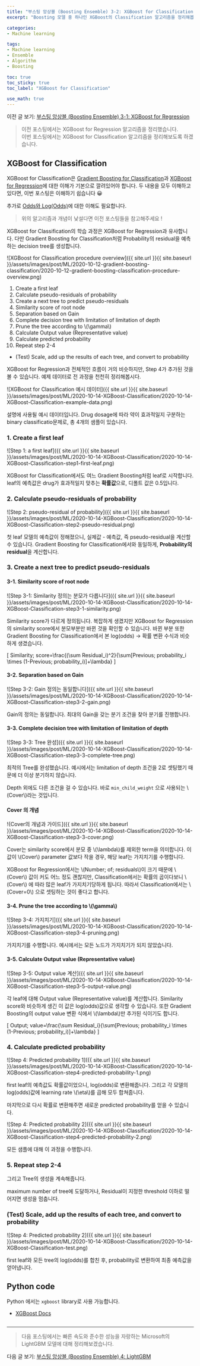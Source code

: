 ```yaml
---
title: "부스팅 앙상블 (Boosting Ensemble) 3-2: XGBoost for Classification"
excerpt: "Boosting 모델 중 하나인 XGBoost의 Classification 알고리즘을 정리해봅시다"

categories:
- Machine learning

tags:
- Machine learning
- Ensemble
- Algorithm
- Boosting

toc: true
toc_sticky: true
toc_label: "XGBoost for Classification"

use_math: true
---
```


이전 글 보기: [부스팅 앙상블 (Boosting Ensemble) 3-1: XGBoost for Regression](https://tyami.github.io/machine%20learning/ensemble-6-boosting-XGBoost-regression/)

> 이전 포스팅에서는 XGBoost for Regression 알고리즘을 정리했습니다.  
> 이번 포스팅에서는 XGBoost for Classification 알고리즘을 정리해보도록 하겠습니다.

## XGBoost for Classification

XGBoost for Classification은 [Gradient Boosting for Classification](https://tyami.github.io/machine%20learning/ensemble-5-boosting-gradient-boosting-classification/)과 [XGBoost for Regression](https://tyami.github.io/machine%20learning/ensemble-6-boosting-XGBoost-regression/)에 대한 이해가 기본으로 깔려있어야 합니다. 두 내용을 모두 이해하고 있다면, 이번 포스팅은 이해하기 쉽습니다 😀

추가로 [Odds와 Log(Odds)](https://tyami.github.io/machine%20learning/machine-learning-1-odds-log-odds/)에 대한 이해도 필요합니다.

> 위의 알고리즘과 개념이 낯설다면 이전 포스팅들을 참고해주세요 !

XGBoost for Classification의 학습 과정은 XGBoost for Regression과 유사합니다. 다만 Gradient Boosting for Classification처럼 Probability의 residual을 예측하는 decision tree를 생성합니다.

![XGBoost for Classification procedure overview]({{ site.url }}{{ site.baseurl }}/assets/images/post/ML/2020-10-12-gradient-boosting-classification/2020-10-12-gradient-boosting-classification-procedure-overview.png)

1. Create a first leaf
2. Calculate pseudo-residuals of probability
3. Create a next tree to predict pseudo-residuals
  1. Similarity score of root node
  2. Separation based on Gain
  3. Complete decision tree with limitation of limitation of depth
  4. Prune the tree according to \\(\gamma\\)
  5. Calculate Output value (Representative value)
4. Calculate predicted probability
5. Repeat step 2-4

- (Test) Scale, add up the results of each tree, and convert to probability

XGBoost for Regression과 전체적인 흐름이 거의 비슷하지만, Step 4가 추가된 것을 볼 수 있습니다. 예제 데이터로 전 과정을 천천히 정리해봅시다.

![XGBoost for Classification 예시 데이터]({{ site.url }}{{ site.baseurl }}/assets/images/post/ML/2020-10-14-XGBoost-Classification/2020-10-14-XGBoost-Classification-example-data.png)

설명에 사용될 예시 데이터입니다. Drug dosage에 따라 약이 효과적일지 구분하는 binary classificatio문제로, 총 4개의 샘플이 있습니다.

### 1. Create a first leaf

![Step 1: a first leaf]({{ site.url }}{{ site.baseurl }}/assets/images/post/ML/2020-10-14-XGBoost-Classification/2020-10-14-XGBoost-Classification-step1-first-leaf.png)

XGBoost for Classification에서도 여느 Gradient Boosting처럼 leaf로 시작합니다. leaf의 예측값은 drug가 효과적일지 맞추는 **확률값**으로, 디폴트 값은 0.5입니다.

### 2. Calculate pseudo-residuals of probability

![Step 2: pseudo-residual of probability]({{ site.url }}{{ site.baseurl }}/assets/images/post/ML/2020-10-14-XGBoost-Classification/2020-10-14-XGBoost-Classification-step2-pseudo-residual.png)

첫 leaf 모델의 예측값이 정해졌으니, 실제값 - 예측값, 즉 pseudo-residual을 계산할 수 있습니다. Gradient Boosting for Classification에서와 동일하게, **Probability의 residual**을 계산합니다.

### 3. Create a next tree to predict pseudo-residuals

#### 3-1. Similarity score of root node

![Step 3-1: Similarity 정의는 분모가 다릅니다]({{ site.url }}{{ site.baseurl }}/assets/images/post/ML/2020-10-14-XGBoost-Classification/2020-10-14-XGBoost-Classification-step3-1-similarity.png)

Similarity score가 다르게 정의됩니다. 복잡하게 생겼지만 XGBoost for Regression의 similarity score에서 분모부분만 바뀐 것을 확인할 수 있습니다. 바뀐 부분 또한 Gradient Boosting for Classification에서 본 log(odds) -> 확률 변환 수식과 비슷하게 생겼습니다. 

\[
Similarity\; score=\frac{(\sum Residual_i)^2}{\sum[Previous\; probability_i \times (1-Previous\; probability_i)]+\lambda}
\]

#### 3-2. Separation based on Gain

![Step 3-2: Gain 정의는 동일합니다]({{ site.url }}{{ site.baseurl }}/assets/images/post/ML/2020-10-14-XGBoost-Classification/2020-10-14-XGBoost-Classification-step3-2-gain.png)

Gain의 정의는 동일합니다. 최대의 Gain을 갖는 분기 조건을 찾아 분기를 진행합니다.

#### 3-3. Complete decision tree with limitation of limitation of depth

![Step 3-3: Tree 완성]({{ site.url }}{{ site.baseurl }}/assets/images/post/ML/2020-10-14-XGBoost-Classification/2020-10-14-XGBoost-Classification-step3-3-complete-tree.png)

최적의 Tree를 완성했습니다. 예시에서는 limitation of depth 조건을 2로 셋팅했기 때문에 더 이상 분기하지 않습니다.

Depth 외에도 다른 조건을 걸 수 있습니다. 바로 `min_child_weight` 으로 사용되는 \\(Cover\\)라는 것입니다.

#### Cover 의 개념

!{Cover의 개념과 가이드]({{ site.url }}{{ site.baseurl }}/assets/images/post/ML/2020-10-14-XGBoost-Classification/2020-10-14-XGBoost-Classification-step3-3-cover.png)

Cover는 similarity score에서 분모 중 \\(\lambda\\)를 제외한 term을 의미합니다. 이 값이 \\(Cover\\) parameter 값보다 작을 경우, 해당 leaf는 가지치기를 수행합니다.

XGBoost for Regression에서는 \\(Number\; of\; residuals\\)이 크기 때문에 \\(Cover\\) 값이 커도 어느 정도 괜찮지만, Classification에서는 확률의 곱이다보니 \\(Cover\\) 에 따라 많은 leaf가 가지치기당하게 됩니다. 따라서 Classification에서는 \\(Cover=0\\) 으로 셋팅하는 것이 좋다고 합니다.

#### 3-4. Prune the tree according to \\(\gamma\\)

![Step 3-4: 가지치기]({{ site.url }}{{ site.baseurl }}/assets/images/post/ML/2020-10-14-XGBoost-Classification/2020-10-14-XGBoost-Classification-step3-4-pruning.png)

가지치기를 수행합니다. 예시에서는 모든 노드가 가지치기가 되지 않았습니다.

#### 3-5. Calculate Output value (Representative value)

![Step 3-5: Output value 계산]({{ site.url }}{{ site.baseurl }}/assets/images/post/ML/2020-10-14-XGBoost-Classification/2020-10-14-XGBoost-Classification-step3-5-output-value.png)

각 leaf에 대해 Output value (Representative value)를 계산합니다. Similarity score와 비슷하게 생긴 이 값은 log(odds)값으로 생각할 수 있습니다. 또한 Gradient Boosting의 output value 변환 식에서 \\(\lambda\\)만 추가된 식이기도 합니다.

\[
Output\; value=\frac{\sum Residual_i}{\sum[Previous\; probability_i \times (1-Previous\; probability_i)]+\lambda}
\]

### 4. Calculate predicted probability

![Step 4: Predicted probability 1]({{ site.url }}{{ site.baseurl }}/assets/images/post/ML/2020-10-14-XGBoost-Classification/2020-10-14-XGBoost-Classification-step4-predicted-probability-1.png)

first leaf의 예측값도 확률값이었으니, log(odds)로 변환해줍니다. 그리고 각 모델의 log(odds)값에 learning rate \\(\eta\\)를 곱해 모두 합쳐줍니다.

마지막으로 다시 확률로 변환해주면 새로운 predicted probability를 얻을 수 있습니다.

![Step 4: Predicted probability 2]({{ site.url }}{{ site.baseurl }}/assets/images/post/ML/2020-10-14-XGBoost-Classification/2020-10-14-XGBoost-Classification-step4-predicted-probability-2.png)

모든 샘플에 대해 이 과정을 수행합니다.

### 5. Repeat step 2-4

그리고 Tree의 생성을 계속해줍니다.

maximum number of tree에 도달하거나, Residual이 지정한 threshold 이하로 떨어지면 생성을 멈춥니다.

### (Test) Scale, add up the results of each tree, and convert to probability

![Step 4: Predicted probability 2]({{ site.url }}{{ site.baseurl }}/assets/images/post/ML/2020-10-14-XGBoost-Classification/2020-10-14-XGBoost-Classification-test.png)

first leaf와 모든 tree의 log(odds)를 합친 후, probability로 변환하여 최종 예측값을 얻어냅니다.

## Python code
Python 에서는 `xgboost` library로 사용 가능합니다.

- [XGBoost Docs](https://xgboost.readthedocs.io/en/latest/)

```python

```

---

> 다음 포스팅에서는 빠른 속도와 준수한 성능을 자랑하는 Microsoft의 LightGBM 모델에 대해 정리해보겠습니다.

다음 글 보기: [부스팅 앙상블 (Boosting Ensemble) 4: LightGBM](https://tyami.github.io/machine%20learning/ensemble-8-boosting-LightGBM/)
